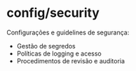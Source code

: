 # config/security

Configurações e guidelines de segurança:
- Gestão de segredos
- Políticas de logging e acesso
- Procedimentos de revisão e auditoria
